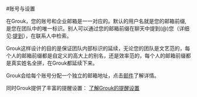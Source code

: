 #账号与设置

在Grouk，您的账号和企业邮箱是一一对应的。默认的用户名就是您的邮箱前缀,是您在团队中的唯一标识。别人可以通过您的邮箱前缀在聊天中提到(@)您（详细见:[提到](mention.md)），在联系人中检索。

Grouk这样设计的目的是保证团队内部标识的延续，无论您的团队是文艺范的，每个人的邮箱前缀都是自定义的高大上的别名，还是效率范的，每个人的邮箱前缀都是真实姓名全拼，在Grouk都延续下来。

Grouk会给每个账号分配一个独立的邮箱地址，点击[邮件](email.md)了解详情。

同时Grouk提供了丰富的提醒设置： [了解Grouk的提醒设置](understanding_grouk_notifications.md)

 
